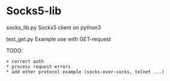 # Socks5-lib

socks_lib.py
    Socks5 client on python3

test_get.py
    Example use with GET-request



TODO:

    + correct auth
    * process request errors
    * add other protocol example (socks-over-socks, telnet ...)
